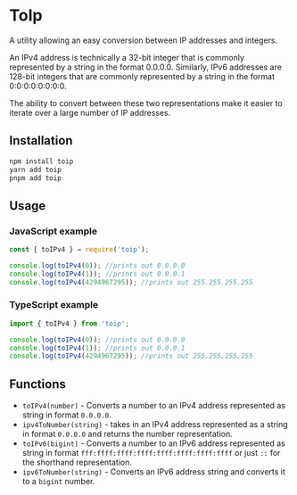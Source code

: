 # ToIp

A utility allowing an easy conversion between IP addresses and integers.

An IPv4 address is technically a 32-bit integer that is commonly represented by a string in the format 0.0.0.0.
Similarly, IPv6 addresses are 128-bit integers that are commonly represented by a string in the format 0:0:0:0:0:0:0:0.

The ability to convert between these two representations make it easier to
iterate over a large number of IP addresses.

## Installation

```bash
npm install toip
yarn add toip
pnpm add toip
```

## Usage

### JavaScript example

```javascript
const { toIPv4 } = require('toip');

console.log(toIPv4(0)); //prints out 0.0.0.0
console.log(toIPv4(1)); //prints out 0.0.0.1
console.log(toIPv4(4294967295)); //prints out 255.255.255.255
```

### TypeScript example

```typescript
import { toIPv4 } from 'toip';

console.log(toIPv4(0)); //prints out 0.0.0.0
console.log(toIPv4(1)); //prints out 0.0.0.1
console.log(toIPv4(4294967295)); //prints out 255.255.255.255
```

## Functions

- `toIPv4(number)` - Converts a number to an IPv4 address represented as string in format `0.0.0.0`.
- `ipv4ToNumber(string)` - takes in an IPv4 address represented as a string in format `0.0.0.0` and returns the number representation.
- `toIPv6(bigint)` - Converts a number to an IPv6 address represented as string in format `fff:ffff:ffff:ffff:ffff:ffff:ffff:ffff` or just `::` for the shorthand representation.
- `ipv6ToNumber(string)` - Converts an IPv6 address string and converts it to a `bigint` number.
